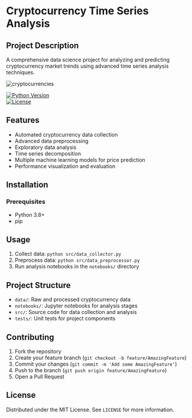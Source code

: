# Cryptocurrency Time Series Analysis

## Project Description
A comprehensive data science project for analyzing and predicting cryptocurrency market trends using advanced time series analysis techniques.

![cryptocurrencies](https://github.com/user-attachments/assets/38d2330a-546b-4daf-8f28-a6e862806979)

[![Python Version](https://img.shields.io/badge/python-3.7+-blue.svg)](https://www.python.org/downloads/)  
[![License](https://img.shields.io/badge/license-MIT-green.svg)](LICENSE)

## Features
- Automated cryptocurrency data collection
- Advanced data preprocessing
- Exploratory data analysis
- Time series decomposition
- Multiple machine learning models for price prediction
- Performance visualization and evaluation

## Installation

### Prerequisites
- Python 3.8+
- pip

## Usage
1. Collect data: `python src/data_collector.py`
2. Preprocess data: `python src/data_preprocessor.py`
3. Run analysis notebooks in the `notebooks/` directory

## Project Structure
- `data/`: Raw and processed cryptocurrency data
- `notebooks/`: Jupyter notebooks for analysis stages
- `src/`: Source code for data collection and analysis
- `tests/`: Unit tests for project components

## Contributing
1. Fork the repository
2. Create your feature branch (`git checkout -b feature/AmazingFeature`)
3. Commit your changes (`git commit -m 'Add some AmazingFeature'`)
4. Push to the branch (`git push origin feature/AmazingFeature`)
5. Open a Pull Request

## License
Distributed under the MIT License. See `LICENSE` for more information.
